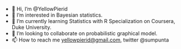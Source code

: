 - 👋 Hi, I’m @YellowPierid
- 👀 I’m interested in Bayesian statistics.
- 🌱 I’m currently learning Statistics with R Specialization on Coursera, Duke University. 
- 💞️ I’m looking to collaborate on  probabilistic graphical model. 
- 📫 How to reach me yellowpierid@gmail.com, twitter @sumpunta

<!---
YellowPierid/YellowPierid is a ✨ special ✨ repository because its `README.md` (this file) appears on your GitHub profile.
You can click the Preview link to take a look at your changes.
--->
